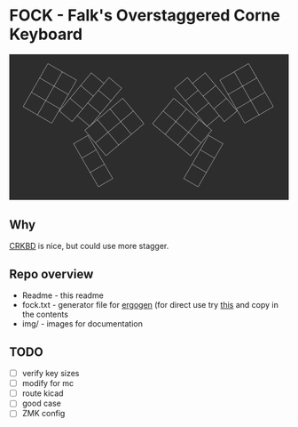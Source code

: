 # FOCK - Falk's Overstaggered Corne Keyboard

![FOCK Layout preview](img/layout-preview.png)

## Why

[CRKBD](github.com/foostan/crkbd) is nice, but could use more stagger.

## Repo overview

* Readme - this readme
* fock.txt - generator file for [ergogen](https://github.com/ergogen/ergogen) (for direct use try [this](https://ergogen.cache.works/) and copy in the contents
* img/ - images for documentation

## TODO

* [ ] verify key sizes
* [ ] modify for mc
* [ ] route kicad
* [ ] good case
* [ ] ZMK config
